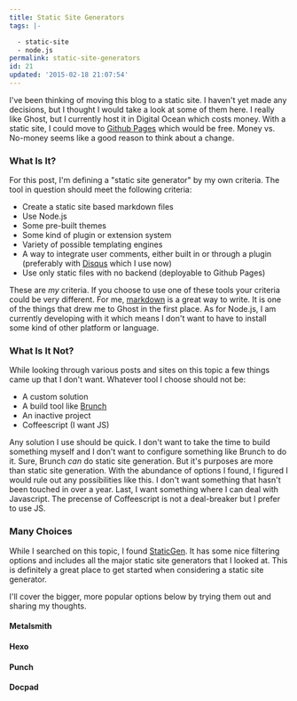 ```yaml
---
title: Static Site Generators
tags: |-

  - static-site
  - node.js
permalink: static-site-generators
id: 21
updated: '2015-02-18 21:07:54'
---
```


I've been thinking of moving this blog to a static site. I haven't yet made any decisions, but I thought I would take a look at some of them here. I really like Ghost, but I currently host it in Digital Ocean which costs money. With a static site, I could move to [Github Pages](https://pages.github.com/) which would be free. Money vs. No-money seems like a good reason to think about a change.

### What Is It?

For this post, I'm defining a "static site generator" by my own criteria. The tool in question should meet the following criteria:

 * Create a static site based markdown files
 * Use Node.js 
 * Some pre-built themes
 * Some kind of plugin or extension system
 * Variety of possible templating engines
 * A way to integrate user comments, either built in or through a plugin (preferably with [Disqus](https://disqus.com/) which I use now)
 * Use only static files with no backend (deployable to Github Pages)

These are *my* criteria. If you choose to use one of these tools your criteria could be very different. For me, [markdown](http://daringfireball.net/projects/markdown/) is a great way to write. It is one of the things that drew me to Ghost in the first place. As for Node.js, I am currently developing with it which means I don't want to have to install some kind of other platform or language. 

### What Is It Not?

While looking through various posts and sites on this topic a few things came up that I don't want. Whatever tool I choose should not be:

 * A custom solution
 * A build tool like [Brunch](http://brunch.io/)
 * An inactive project
 * Coffeescript (I want JS)

Any solution I use should be quick. I don't want to take the time to build something myself and I don't want to configure something like Brunch to do it. Sure, Brunch *can* do static site generation. But it's purposes are more than static site generation. With the abundance of options I found, I figured I would rule out any possibilities like this. I don't want something that hasn't been touched in over a year. Last, I want something where I can deal with Javascript. The precense of Coffeescript is not a deal-breaker but I prefer to use JS.

### Many Choices

While I searched on this topic, I found [StaticGen](https://www.staticgen.com/). It has some nice filtering options and includes all the major static site generators that I looked at. This is definitely a great place to get started when considering a static site generator.

I'll cover the bigger, more popular options below by trying them out and sharing my thoughts.

#### Metalsmith

#### Hexo

#### Punch

#### Docpad